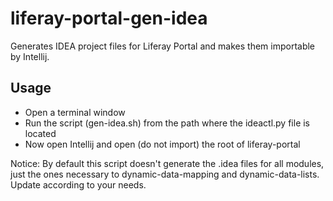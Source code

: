 # liferay-portal-gen-idea
Generates IDEA project files for Liferay Portal and makes them importable by Intellij.

## Usage

- Open a terminal window
- Run the script (gen-idea.sh) from the path where the ideactl.py file is located
- Now open Intellij and open (do not import) the root of liferay-portal

Notice: By default this script doesn't generate the .idea files for all modules, just the ones necessary to dynamic-data-mapping and dynamic-data-lists. Update according to your needs.
